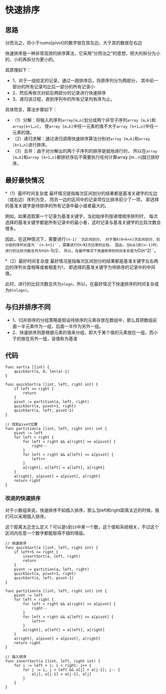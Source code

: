 # 快速排序

## 思路
分而治之，将小于nums[pivot]的数字放在其左边，大于其的数放在右边

快速排序是一种非常高效的排序算法，它采用“分而治之”的思想，把大的拆分为小的，小的再拆分为更小的。

其原理如下：
* 1、对于一组给定的记录，通过一趟排序后，将原序列分为两部分，
其中前一部分的所有记录均比后一部分的所有记录小
* 2、然后再依次对前后两部分的记录进行快速排序
* 3、递归该过程，直到序列中的所有记录均有序为止。

具体而言，算法步骤如下：
* （1）分解：将输入的序列``array[m…n]``划分成两个非空子序列``array [m…k]``和``array[k+1…n]``，
使``array [m…k]``中任一元素的值不大于``array [k+1…n]``中任一元素的值。
* （2）递归求解：通过递归调用快速排序算法分别对``array [m…k]``和``array [k+1…n]``进行排序。
* （3）合并：由于对分解出的两个子序列的排序是就地进行的，
所以在``array [m…k]``和``array [k+1…n]``都排好序后不需要执行任何计算array [m…n]就已排好序。

## 最好最快情况
*（1）最坏时间复杂度
最坏情况是指每次区间划分的结果都是基准关键字的左边（或右边）序列为空，
而另一边的区间中的记录项仅比排序前少了一项，
即选择的基准关键字是待排序的所有记录中最小或者最大的。

例如，如果选取第一个记录为基准关键字，当初始序列按递增顺序排列时，
每次选择的基准关键字都是所有记录中的最小者，这时记录与基准关键字的比较次数会增多。

因此，在这种情况下，需要进行```(n-1)``次区间划分。
对于第k(0<k<n)次区间划分，划分前的序列长度为``(n-k+1)``，需要进行```(n-k)``次记录的比较。
因此，当k从1到(n-1)时，进行的比较次数总共为``n(n-1)/2``，
所以，在最坏情况下快速排序的时间复杂度为``O(n^2)``。

*（2）最好时间复杂度
最好情况是指每次区间划分的结果都是基准关键字左右两边的序列长度相等或者相差为1，
即选择的基准关键字为待排序的记录中的中间值。

此时，进行的比较次数总共为``nlogn``，所以，在最好情况下快速排序的时间复杂度为``O(nlogn)``。
## 与归并排序不同
* 1、归并排序的分组策略是假设待排序的元素存放在数组中，那么其把数组前面一半元素作为一组，后面一半作为另外一组。
* 2、快速排序则是根据元素的值来分组，即大于某个值的元素放在一组，而小于的放在另外一组，该值称为基准
## 代码
```golang
func sort(a []int) {
	quickSort(a, 0, len(a)-1)
}

func quickSort(a []int, left, right int) {
	if left >= right {
		return
	}
	pivot := partition(a, left, right)
	quickSort(a, pivot+1, right)
	quickSort(a, left, pivot-1)
}

// 找到pivot位置
func partition(a []int, left, right int) int {
	pivot := left
	for left < right {
		for left < right && a[right] >= a[pivot] {
			right--
		}
		for left < right && a[left] <= a[pivot] {
			left++
		}
		a[right], a[left] = a[left], a[right]
	}
	a[right], a[pivot] = a[pivot], a[right]
	return right
}
```

### 改进的快速排序
对于小数组来说，快速排序不如插入排序，那么当left和right距离太近的时候，我们可以采用插入排序。

这个距离太近怎么定义？可以是``5``到``15``中某一个数，这个值和系统相关，不过这个区间内任意一个数字都能取得不错的增益。
```golang
// 快速排序
func quickSort(a []int, left, right int) {
	if left+5 >= right {
		insertSort(a, left, right)
		return
	}
	pivot := partition(a, left, right)
	quickSort(a, pivot+1, right)
	quickSort(a, left, pivot-1)
}

func partition(a []int, left, right int) int {
	pivot := left
	for left < right {
		for left < right && a[right] >= a[pivot] {
			right--
		}
		for left < right && a[left] <= a[pivot] {
			left++
		}
		a[right], a[left] = a[left], a[right]
	}
	a[right], a[pivot] = a[pivot], a[right]
	return right
}

// 插入排序
func insertSort(a []int, left, right int) {
	for i := left + 1; i < right; i++ {
		for j := i; j > left && a[j] < a[j-1]; j-- {
			a[j], a[j-1] = a[j-1], a[j]
		}
	}
}
```
